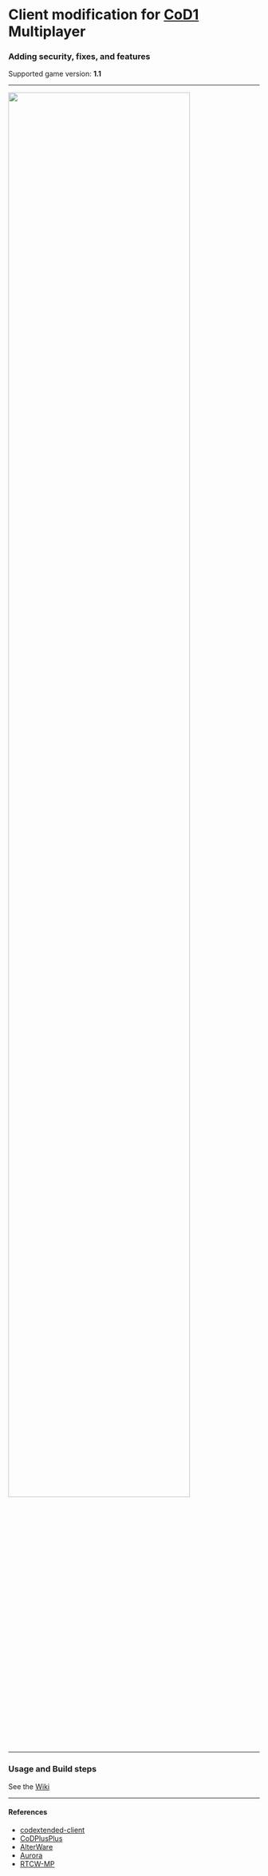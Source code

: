 # Client modification for [CoD1](https://en.wikipedia.org/wiki/Call_of_Duty_(video_game)) Multiplayer
### Adding security, fixes, and features
Supported game version: **1.1**
___
<img src="https://github.com/user-attachments/assets/0d3f5ebf-7bab-49b0-b04b-c895269bf831" width="85%">

___
### Usage and Build steps
See the [Wiki](https://github.com/cod1dev/cod-mod/wiki)
___
#### References
- [codextended-client](https://github.com/xtnded/codextended-client)
- [CoDPlusPlus](https://github.com/kartjom/CoDPlusPlus)
- [AlterWare](https://alterware.dev/)
- [Aurora](https://auroramod.dev/)
- [RTCW-MP](https://github.com/id-Software/RTCW-MP/)
